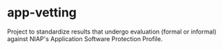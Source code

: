 # app-vetting
Project to standardize results that undergo evaluation (formal or informal) against NIAP's Application Software Protection Profile.
